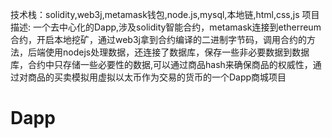 技术栈：solidity,web3j,metamask钱包,node.js,mysql,本地链,html,css,js
项目描述:
        一个去中心化的Dapp,涉及solidity智能合约，metamask连接到etherreum合约，开启本地挖矿，通过web3j拿到合约编译的二进制字节码，调用合约的方法，后端使用nodejs处理数据，还连接了数据库，保存一些非必要数据到数据库，合约中只存储一些必要性的数据,可以通过商品hash来确保商品的权威性，通过对商品的买卖模拟用虚拟以太币作为交易的货币的一个Dapp商城项目

# Dapp
